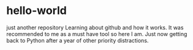 # hello-world
just another repository
Learning about github and how it works. It was recommended to me as a must have tool so here I am. 
Just now getting back to Python after a year of other priority distractions.
